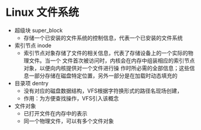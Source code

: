 
Linux 文件系统
===========
- 超级块 super_block
    - 存储一个已安装的文件系统的控制信息，代表一个已安装的文件系统
- 索引节点 inode
    - 索引节点对象存储了文件的相关信息，代表了存储设备上的一个实际的物理文件。当一个 文件首次被访问时，内核会在内存中组装相应的索引节点对象，以便向内核提供对一个文件进行操 作时所必需的全部信息；这些信息一部分存储在磁盘特定位置，另外一部分是在加载时动态填充的
- 目录项 dentry
    - 没有对应的磁盘数据结构，VFS根据字符换形式的路径名现场创建，
    - 作用：为方便查找操作，VFS引入该概念
- 文件对象
    - 已打开文件在内存中的表示
    - 同一个物理文件，可以有多个文件对象



